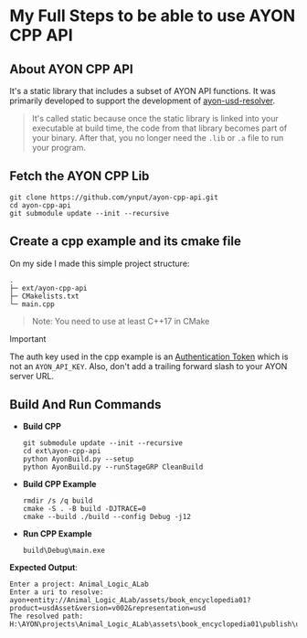 # My Full Steps to be able to use AYON CPP API 

## About AYON CPP API
It's a static library that includes a subset of AYON API functions. It was primarily developed to support the development of [ayon-usd-resolver](https://github.com/ynput/ayon-usd-resolver).

> It's called static because once the static library is linked into your executable at build time, the code from that library becomes part of your binary. After that, you no longer need the `.lib` or `.a` file to run your program.

## Fetch the AYON CPP Lib

```
git clone https://github.com/ynput/ayon-cpp-api.git
cd ayon-cpp-api
git submodule update --init --recursive
```

## Create a cpp example and its cmake file

On my side I made this simple project structure:
```
.
├─ ext/ayon-cpp-api
├─ CMakelists.txt
└─ main.cpp
```
> Note: You need to use at least C++17 in CMake

> [!IMPORTANT]
> The auth key used in the cpp example is an [Authentication Token](https://community.ynput.io/t/ayon-rest-api-guide/1268#get-authentication-token-6) which is not an `AYON_API_KEY`.
> Also, don't add a trailing forward slash to your AYON server URL.


## Build And Run Commands

- **Build CPP**
    ```
    git submodule update --init --recursive
    cd ext\ayon-cpp-api
    python AyonBuild.py --setup
    python AyonBuild.py --runStageGRP CleanBuild
    ```

- **Build CPP Example**
    ```
    rmdir /s /q build
    cmake -S . -B build -DJTRACE=0 
    cmake --build ./build --config Debug -j12
    ```
- **Run CPP Example**
    ```
    build\Debug\main.exe
    ```

**Expected Output**:
```
Enter a project: Animal_Logic_ALab
Enter a uri to resolve: ayon+entity://Animal_Logic_ALab/assets/book_encyclopedia01?product=usdAsset&version=v002&representation=usd
The resolved path: H:\AYON\projects\Animal_Logic_ALab\assets\book_encyclopedia01\publish\usd\usdAsset\v002\ALA_book_encyclopedia01_usdAsset_v002.usd
```